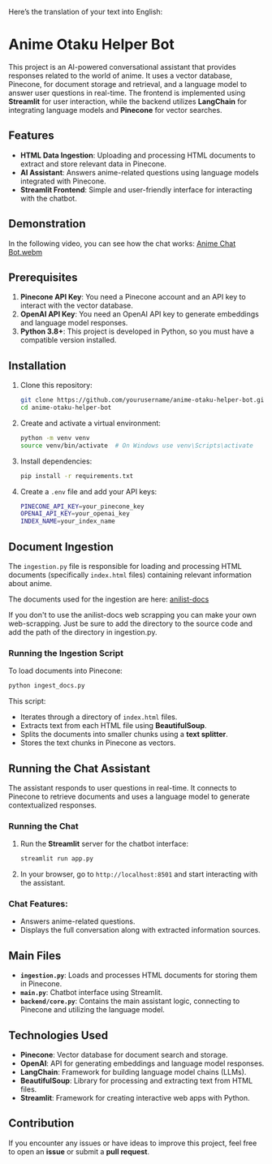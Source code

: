 Here’s the translation of your text into English:

# Anime Otaku Helper Bot

This project is an AI-powered conversational assistant that provides responses related to the world of anime. It uses a vector database, Pinecone, for document storage and retrieval, and a language model to answer user questions in real-time. The frontend is implemented using **Streamlit** for user interaction, while the backend utilizes **LangChain** for integrating language models and **Pinecone** for vector searches.

## Features
- **HTML Data Ingestion**: Uploading and processing HTML documents to extract and store relevant data in Pinecone.
- **AI Assistant**: Answers anime-related questions using language models integrated with Pinecone.
- **Streamlit Frontend**: Simple and user-friendly interface for interacting with the chatbot.

## Demonstration

In the following video, you can see how the chat works:
[Anime Chat Bot.webm](https://github.com/user-attachments/assets/2ea9cbc0-d0b3-4864-99c0-64c231d47dbf)

## Prerequisites

1. **Pinecone API Key**: You need a Pinecone account and an API key to interact with the vector database.
2. **OpenAI API Key**: You need an OpenAI API key to generate embeddings and language model responses.
3. **Python 3.8+**: This project is developed in Python, so you must have a compatible version installed.

## Installation

1. Clone this repository:

   ```bash
   git clone https://github.com/yourusername/anime-otaku-helper-bot.git
   cd anime-otaku-helper-bot
   ```

2. Create and activate a virtual environment:

   ```bash
   python -m venv venv
   source venv/bin/activate  # On Windows use venv\Scripts\activate
   ```

3. Install dependencies:

   ```bash
   pip install -r requirements.txt
   ```

4. Create a `.env` file and add your API keys:

   ```bash
   PINECONE_API_KEY=your_pinecone_key
   OPENAI_API_KEY=your_openai_key
   INDEX_NAME=your_index_name
   ```

## Document Ingestion

The `ingestion.py` file is responsible for loading and processing HTML documents (specifically `index.html` files) containing relevant information about anime.

The documents used for the ingestion are here: [anilist-docs](https://drive.google.com/drive/folders/1KNzgpvprdAXcZHYbsFPXv5Kl4RQXWmkN?usp=drive_link)

If you don't to use the anilist-docs web scrapping you can make your own web-scrapping. Just be sure to add the directory to the source code and add the path of the directory in ingestion.py.

### Running the Ingestion Script

To load documents into Pinecone:

```bash
python ingest_docs.py
```

This script:
- Iterates through a directory of `index.html` files.
- Extracts text from each HTML file using **BeautifulSoup**.
- Splits the documents into smaller chunks using a **text splitter**.
- Stores the text chunks in Pinecone as vectors.

## Running the Chat Assistant

The assistant responds to user questions in real-time. It connects to Pinecone to retrieve documents and uses a language model to generate contextualized responses.

### Running the Chat

1. Run the **Streamlit** server for the chatbot interface:

   ```bash
   streamlit run app.py
   ```

2. In your browser, go to `http://localhost:8501` and start interacting with the assistant.

### Chat Features:
- Answers anime-related questions.
- Displays the full conversation along with extracted information sources.

## Main Files

- **`ingestion.py`**: Loads and processes HTML documents for storing them in Pinecone.
- **`main.py`**: Chatbot interface using Streamlit.
- **`backend/core.py`**: Contains the main assistant logic, connecting to Pinecone and utilizing the language model.

## Technologies Used

- **Pinecone**: Vector database for document search and storage.
- **OpenAI**: API for generating embeddings and language model responses.
- **LangChain**: Framework for building language model chains (LLMs).
- **BeautifulSoup**: Library for processing and extracting text from HTML files.
- **Streamlit**: Framework for creating interactive web apps with Python.

## Contribution
If you encounter any issues or have ideas to improve this project, feel free to open an **issue** or submit a **pull request**.
